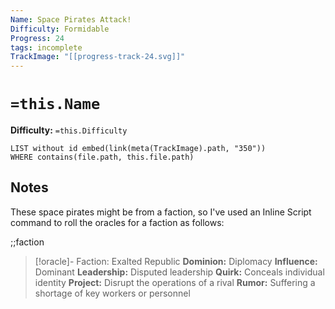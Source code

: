 ```yaml
---
Name: Space Pirates Attack!
Difficulty: Formidable
Progress: 24
tags: incomplete
TrackImage: "[[progress-track-24.svg]]"
---
```


# `=this.Name`
**Difficulty:** `=this.Difficulty`

```dataview
LIST without id embed(link(meta(TrackImage).path, "350"))
WHERE contains(file.path, this.file.path)
```


## Notes

These space pirates might be from a faction, so I've used an Inline Script command to roll the oracles for a faction as follows:

;;faction

> [!oracle]- Faction: Exalted Republic
> **Dominion:** Diplomacy
> **Influence:** Dominant
> **Leadership:** Disputed leadership
> **Quirk:** Conceals individual identity
> **Project:** Disrupt the operations of a rival
> **Rumor:** Suffering a shortage of key workers or personnel

